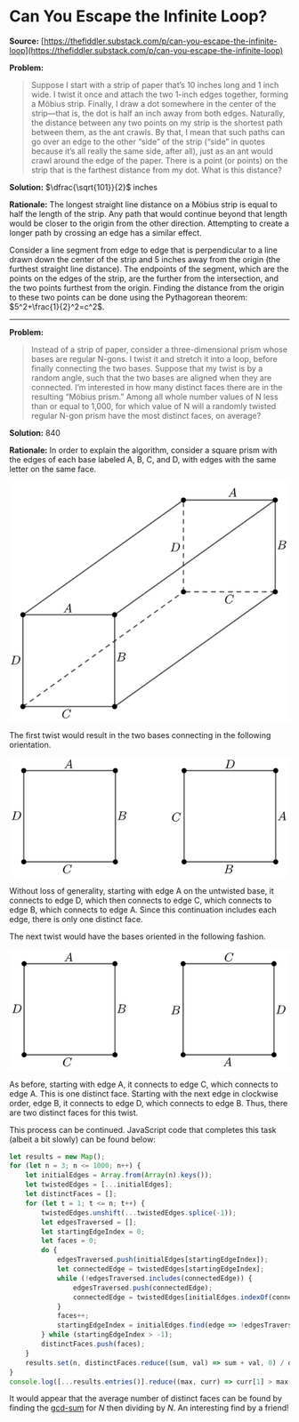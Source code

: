 # Can You Escape the Infinite Loop?

**Source:** [https://thefiddler.substack.com/p/can-you-escape-the-infinite-loop](https://thefiddler.substack.com/p/can-you-escape-the-infinite-loop)

**Problem:**
> Suppose I start with a strip of paper that’s 10 inches long and 1 inch wide. I twist it once and attach the two 1-inch edges together, forming a Möbius strip. Finally, I draw a dot somewhere in the center of the strip—that is, the dot is half an inch away from both edges. Naturally, the distance between any two points on my strip is the shortest path between them, as the ant crawls. By that, I mean that such paths can go over an edge to the other “side” of the strip (“side” in quotes because it’s all really the same side, after all), just as an ant would crawl around the edge of the paper. There is a point (or points) on the strip that is the farthest distance from my dot. What is this distance?

**Solution:** $\dfrac{\sqrt{101}}{2}$ inches

**Rationale:** The longest straight line distance on a Möbius strip is equal to half the length of the strip. Any path that would continue beyond that length would be closer to the origin from the other direction. Attempting to create a longer path by crossing an edge has a similar effect.

Consider a line segment from edge to edge that is perpendicular to a line drawn down the center of the strip and 5 inches away from the origin (the furthest straight line distance). The endpoints of the segment, which are the points on the edges of the strip, are the further from the intersection, and the two points furthest from the origin. Finding the distance from the origin to these two points can be done using the Pythagorean theorem: $5^2+\frac{1}{2}^2=c^2$.

***

**Problem:**
> Instead of a strip of paper, consider a three-dimensional prism whose bases are regular N-gons. I twist it and stretch it into a loop, before finally connecting the two bases. Suppose that my twist is by a random angle, such that the two bases are aligned when they are connected. I’m interested in how many distinct faces there are in the resulting “Möbius prism.” Among all whole number values of N less than or equal to 1,000, for which value of N will a randomly twisted regular N-gon prism have the most distinct faces, on average?

**Solution:** 840

**Rationale:** In order to explain the algorithm, consider a square prism with the edges of each base labeled A, B, C, and D, with edges with the same letter on the same face.

![image](images/001.png)

The first twist would result in the two bases connecting in the following orientation.

![image](images/002.png)

Without loss of generality, starting with edge A on the untwisted base, it connects to edge D, which then connects to edge C, which connects to edge B, which connects to edge A. Since this continuation includes each edge, there is only one distinct face.

The next twist would have the bases oriented in the following fashion.

![image](images/003.png)

As before, starting with edge A, it connects to edge C, which connects to edge A. This is one distinct face. Starting with the next edge in clockwise order, edge B, it connects to edge D, which connects to edge B. Thus, there are two distinct faces for this twist.

This process can be continued. JavaScript code that completes this task (albeit a bit slowly) can be found below:

```js
let results = new Map();
for (let n = 3; n <= 1000; n++) {
    let initialEdges = Array.from(Array(n).keys());
    let twistedEdges = [...initialEdges];
    let distinctFaces = [];
    for (let t = 1; t <= n; t++) {
        twistedEdges.unshift(...twistedEdges.splice(-1));
        let edgesTraversed = [];
        let startingEdgeIndex = 0;
        let faces = 0;
        do {
            edgesTraversed.push(initialEdges[startingEdgeIndex]);
            let connectedEdge = twistedEdges[startingEdgeIndex];
            while (!edgesTraversed.includes(connectedEdge)) {
                edgesTraversed.push(connectedEdge);
                connectedEdge = twistedEdges[initialEdges.indexOf(connectedEdge)];
            }
            faces++;
            startingEdgeIndex = initialEdges.find(edge => !edgesTraversed.includes(edge));
        } while (startingEdgeIndex > -1);
        distinctFaces.push(faces);
    }
    results.set(n, distinctFaces.reduce((sum, val) => sum + val, 0) / distinctFaces.length);
}
console.log([...results.entries()].reduce((max, curr) => curr[1] > max[1] ? curr : max));
```

It would appear that the average number of distinct faces can be found by finding the [gcd-sum](https://en.m.wikipedia.org/wiki/Pillai%27s_arithmetical_function) for *N* then dividing by *N*. An interesting find by a friend!
